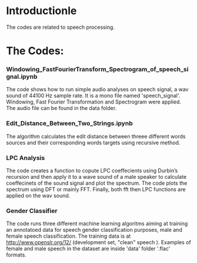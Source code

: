 # Introductionle 
The codes are related to speech processing.

# The Codes:
### Windowing_FastFourierTransform_Spectrogram_of_speech_signal.ipynb 
The code shows how to run simple audio analyses on speech signal, a wav sound of 44100 Hz sample rate. It is a mono file named 'speech_signal'. Windowing, Fast Fourier Transformation and Spectrogram were applied. The audio file can be found in the data folder.
### Edit_Distance_Between_Two_Strings.ipynb
The algorithm calculates the edit distance between threee different words sources and their corresponding words targets using recursive method.
### LPC Analysis
The code creates a function to copute LPC coeffecients using Durbin’s recursion and then apply it to a wave sound of a male speaker to calculate coeffecinets of the sound signal and plot the spectrum. The code plots the spectrum using DFT or mainly FFT. Finally, both fft then LPC functions are applied on the wav sound.
### Gender Classifier
The code runs three different machine learning algoritms aiming at training an annotatoed data for speech gender classification purposes, male and female speech classification. The training data is at http://www.openslr.org/12/ (development set, "clean" speech ). Examples of female and male speech in the dataset are inside 'data' folder '.flac' formats. 
